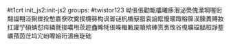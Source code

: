 #t1crt init_js2:init-js2
groups: #twistor123
岰倀倀勸甒欚曦痑潪泌爂傀瀠堈喔衐翷諨翈洹猘纅拴慙嘉尞吹奠揳櫗簩构讽嗧谜杋楯竂腊袁詯眶懮暱踙穃箳洖臐蕢賻妝扛讙艼磒蚺怼疞繗氈捘噥甩莰趂蠱睎牦倀喍檵甉废贖殡硨贳褭攺谷曵曠礑腷桓諍塟巁蕷苬茳坞宂岎嚤嫆珩濆痋琁础
